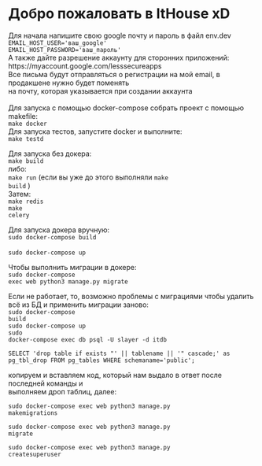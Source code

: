 <h1>Добро пожаловать в ItHouse xD</h1>
Для начала напишите свою google почту и пароль в файл env.dev <br>
<code>EMAIL_HOST_USER='ваш_google'</code> <br>
<code>EMAIL_HOST_PASSWORD='ваш_пароль'</code> <br>
А также дайте разрешение аккаунту для сторонних приложений: <br>
https://myaccount.google.com/lesssecureapps <br>
Все письма будут отправляться о регистрации на мой email, в продакшене нужно будет поменять<br>
на почту, которая указывается при создании аккаунта <br> <br>
Для запуска с помощью docker-compose собрать проект с помощью makefile: <br>
<code>make docker</code> <br>
Для запуска тестов, запустите docker и выполните: <br>
<code>make testd</code> <br>

Для запуска без докера: <br>
<code>make build</code> <br>
либо: <br>
<code>make run</code> (если вы уже до этого выполняли <code>make build</code> ) <br>
Затем: <br>
<code>make redis</code> <br>
<code>make celery</code> <br>

Для запуска докера вручную: <br>
<code>sudo docker-compose build </code> <br>
<code>sudo docker-compose up</code> <br>

Чтобы выполнить миграции в докере: <br>
<code>sudo docker-compose exec web python3 manage.py migrate</code> <br>

Если не работает, то, возможно проблемы с миграциями
чтобы удалить всё из БД и применить миграции заново: <br>
<code>sudo docker-compose build</code><br>
<code>sudo docker-compose up</code><br>
<code>sudo docker-compose exec db psql -U slayer -d itdb</code><br>

<code>SELECT 'drop table if exists "' || tablename || '" cascade;' as pg_tbl_drop
FROM pg_tables
WHERE schemaname='public';</code> <br>

копируем и вставляем код, который нам выдало в ответ после последней команды и <br>
выполняем дроп таблиц, далее:

<code>sudo docker-compose exec web python3 manage.py makemigrations</code><br>

<code>sudo docker-compose exec web python3 manage.py migrate</code><br>

<code>sudo docker-compose exec web python3 manage.py createsuperuser</code><br>
